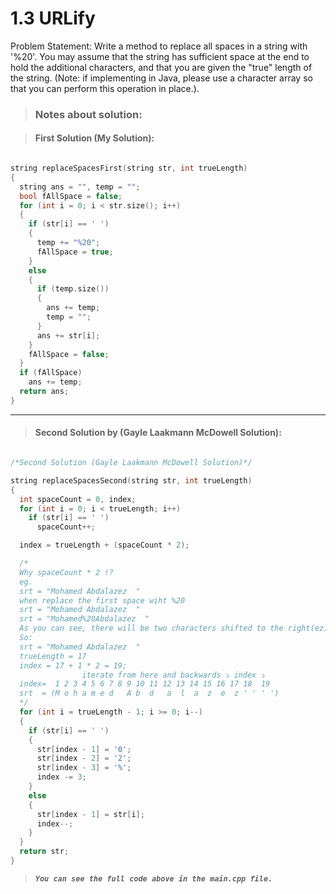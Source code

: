 # 1.3 URLify

Problem Statement: Write a method to replace all spaces in a string with '%20'. You may assume that the string
has sufficient space at the end to hold the additional characters, and that you are given the "true"
length of the string. (Note: if implementing in Java, please use a character array so that you can
perform this operation in place.).

> ### **Notes about solution:**

> #### First Solution (My Solution):

```c++

string replaceSpacesFirst(string str, int trueLength)
{
  string ans = "", temp = "";
  bool fAllSpace = false;
  for (int i = 0; i < str.size(); i++)
  {
    if (str[i] == ' ')
    {
      temp += "%20";
      fAllSpace = true;
    }
    else
    {
      if (temp.size())
      {
        ans += temp;
        temp = "";
      }
      ans += str[i];
    }
    fAllSpace = false;
  }
  if (fAllSpace)
    ans += temp;
  return ans;
}

```
---

> #### Second Solution by (Gayle Laakmann McDowell Solution):

```c++

/*Second Solution (Gayle Laakmann McDowell Solution)*/

string replaceSpacesSecond(string str, int trueLength)
{
  int spaceCount = 0, index;
  for (int i = 0; i < trueLength; i++)
    if (str[i] == ' ')
      spaceCount++;

  index = trueLength + (spaceCount * 2);

  /*
  Why spaceCount * 2 !?
  eg.
  srt = "Mohamed Abdalazez  "
  when replace the first space wiht %20
  srt = "Mohamed Abdalazez  "
  srt = "Mohamed%20Abdalazez  "
  As you can see, there will be two characters shifted to the right(ez).
  So:
  srt = "Mohamed Abdalazez  "
  trueLength = 17
  index = 17 + 1 * 2 = 19;
                iterate from here and backwards ⤵ index ⤵
  index=  1 2 3 4 5 6 7 8 9 10 11 12 13 14 15 16 17 18  19
  srt  = (M o h a m e d   A b  d   a  l  a  z  e  z ' ' ' ')
  */
  for (int i = trueLength - 1; i >= 0; i--)
  {
    if (str[i] == ' ')
    {
      str[index - 1] = '0';
      str[index - 2] = '2';
      str[index - 3] = '%';
      index -= 3;
    }
    else
    {
      str[index - 1] = str[i];
      index--;
    }
  }
  return str;
}

```



> **_`You can see the full code above in the main.cpp file.`_**
